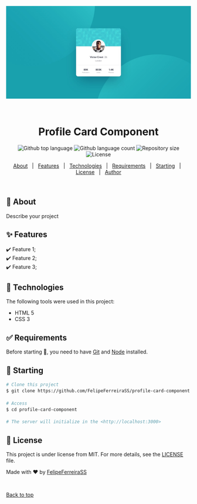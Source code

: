 <div align="center" id="top"> 
  <img src="./design/desktop-design.jpg" alt="Profile Card Component" />

  &#xa0;

  <!-- <a href="https://profilecardcomponent.netlify.app">Demo</a> -->
</div>

<h1 align="center">Profile Card Component</h1>

<p align="center">
  <img alt="Github top language" src="https://img.shields.io/github/languages/top/FelipeFerreiraSS/profile-card-component?color=56BEB8">

  <img alt="Github language count" src="https://img.shields.io/github/languages/count/FelipeFerreiraSS/profile-card-component?color=56BEB8">

  <img alt="Repository size" src="https://img.shields.io/github/repo-size/FelipeFerreiraSS/profile-card-component?color=56BEB8">

  <img alt="License" src="https://img.shields.io/github/license/FelipeFerreiraSS/profile-card-component?color=56BEB8">

  <!-- <img alt="Github issues" src="https://img.shields.io/github/issues/{{YOUR_GITHUB_USERNAME}}/profile-card-component?color=56BEB8" /> -->

  <!-- <img alt="Github forks" src="https://img.shields.io/github/forks/{{YOUR_GITHUB_USERNAME}}/profile-card-component?color=56BEB8" /> -->

  <!-- <img alt="Github stars" src="https://img.shields.io/github/stars/{{YOUR_GITHUB_USERNAME}}/profile-card-component?color=56BEB8" /> -->
</p>

<!-- Status -->

<!-- <h4 align="center"> 
	🚧  Profile Card Component 🚀 Under construction...  🚧
</h4> 

<hr> -->

<p align="center">
  <a href="#dart-about">About</a> &#xa0; | &#xa0; 
  <a href="#sparkles-features">Features</a> &#xa0; | &#xa0;
  <a href="#rocket-technologies">Technologies</a> &#xa0; | &#xa0;
  <a href="#white_check_mark-requirements">Requirements</a> &#xa0; | &#xa0;
  <a href="#checkered_flag-starting">Starting</a> &#xa0; | &#xa0;
  <a href="#memo-license">License</a> &#xa0; | &#xa0;
  <a href="https://github.com/{{YOUR_GITHUB_USERNAME}}" target="_blank">Author</a>
</p>

<br>

## :dart: About ##

Describe your project

## :sparkles: Features ##

:heavy_check_mark: Feature 1;\
:heavy_check_mark: Feature 2;\
:heavy_check_mark: Feature 3;

## :rocket: Technologies ##

The following tools were used in this project:

- HTML 5
- CSS 3

## :white_check_mark: Requirements ##

Before starting :checkered_flag:, you need to have [Git](https://git-scm.com) and [Node](https://nodejs.org/en/) installed.

## :checkered_flag: Starting ##

```bash
# Clone this project
$ git clone https://github.com/FelipeFerreiraSS/profile-card-component

# Access
$ cd profile-card-component

# The server will initialize in the <http://localhost:3000>
```

## :memo: License ##

This project is under license from MIT. For more details, see the [LICENSE](LICENSE.md) file.


Made with :heart: by <a href="https://github.com/FelipeFerreiraSS" target="_blank">FelipeFerreiraSS</a>

&#xa0;

<a href="#top">Back to top</a>
